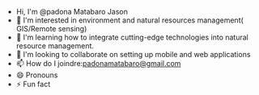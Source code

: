 - Hi, I'm @padona Matabaro Jason
- 👀 I'm interested in environment and natural resources management( GIS/Remote sensing)
- 🌱 I'm learning how to integrate cutting-edge technologies into natural resource management.
- 💞️ I'm looking to collaborate on setting up mobile and web applications 
- 📫 How do I joindre:padonamatabaro@gmail.com
- 😄 Pronouns 
- ⚡ Fun fact 

<!---
padona/padona is a ✨ special ✨ repository because its `README.md` (this file) appears on your GitHub profile.
You can click the Preview link to take a look at your changes.
--->
